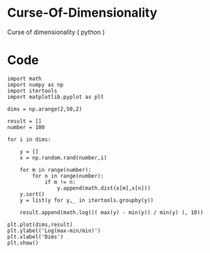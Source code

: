 # Curse-Of-Dimensionality
Curse of dimensionality ( python ) 

# Code

    import math
    import numpy as np
    import itertools
    import matplotlib.pyplot as plt

    dims = np.arange(2,50,2)

    result = []
    number = 100

    for i in dims:

        y = []
        x = np.random.rand(number,i)

        for m in range(number):
            for n in range(number):
                if m != n:
                    y.append(math.dist(x[m],x[n]))
        y.sort()
        y = list(y for y,_ in itertools.groupby(y))

        result.append(math.log((( max(y) - min(y)) / min(y) ), 10))

    plt.plot(dims,result)
    plt.ylabel('Log(max-min/min)')
    plt.xlabel('Dims')
    plt.show()
